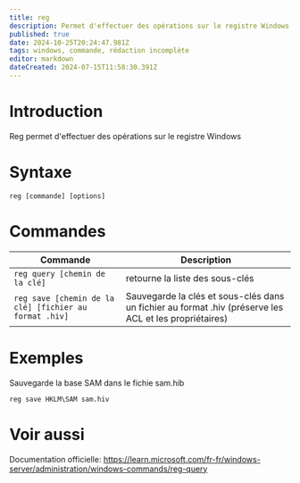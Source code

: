 ```yaml
---
title: reg
description: Permet d'effectuer des opérations sur le registre Windows
published: true
date: 2024-10-25T20:24:47.981Z
tags: windows, commande, rédaction incomplète
editor: markdown
dateCreated: 2024-07-15T11:58:30.391Z
---
```


# Introduction

Reg permet d'effectuer des opérations sur le registre Windows

# Syntaxe

`reg [commande] [options]`

# Commandes

| Commande                       | Description                                                                                            |
| ------------------------------ | ------------------------------------------------------------------------------------------------------ |
| `reg query [chemin de la clé]` | retourne la liste des sous-clés                                                                        |
| `reg save [chemin de la clé] [fichier au format .hiv]`  | Sauvegarde la clés et sous-clés dans un fichier au format .hiv (préserve les ACL et les propriétaires) |

# Exemples

Sauvegarde la base SAM dans le fichie sam.hib

`reg save HKLM\SAM sam.hiv`

# Voir aussi

Documentation officielle:
https://learn.microsoft.com/fr-fr/windows-server/administration/windows-commands/reg-query
